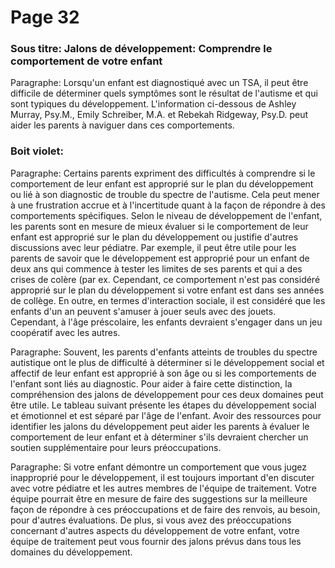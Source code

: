 # Page 32
### Sous titre: Jalons de développement: Comprendre le comportement de votre enfant
Paragraphe: Lorsqu'un enfant est diagnostiqué avec un TSA, il peut être difficile de déterminer quels symptômes sont le résultat de l'autisme et qui sont typiques du développement. L'information ci-dessous de Ashley Murray, Psy.M., Emily Schreiber, M.A. et Rebekah Ridgeway, Psy.D. peut aider les parents à naviguer dans ces comportements.

### Boit violet:
Paragraphe: Certains parents expriment des difficultés à comprendre si le comportement de leur enfant est approprié sur le plan du développement ou lié à son diagnostic de trouble du spectre de l'autisme. Cela peut mener à une frustration accrue et à l'incertitude quant à la façon de répondre à des comportements spécifiques. Selon le niveau de développement de l'enfant, les parents sont en mesure de mieux évaluer si le comportement de leur enfant est approprié sur le plan du développement ou justifie d'autres discussions avec leur pédiatre. Par exemple, il peut être utile pour les parents de savoir que le développement est approprié pour un enfant de deux ans qui commence à tester les limites de ses parents et qui a des crises de colère (par ex. Cependant, ce comportement n'est pas considéré approprié sur le plan du développement si votre enfant est dans ses années de collège. En outre, en termes d'interaction sociale, il est considéré que les enfants d'un an peuvent s'amuser à jouer seuls avec des jouets. Cependant, à l'âge préscolaire, les enfants devraient s'engager dans un jeu coopératif avec les autres.

Paragraphe: Souvent, les parents d'enfants atteints de troubles du spectre autistique ont le plus de difficulté à déterminer si le développement social et affectif de leur enfant est approprié à son âge ou si les comportements de l'enfant sont liés au diagnostic. Pour aider à faire cette distinction, la compréhension des jalons de développement pour ces deux domaines peut être utile. Le tableau suivant présente les étapes du développement social et émotionnel et est séparé par l'âge de l'enfant. Avoir des ressources pour identifier les jalons du développement peut aider les parents à évaluer le comportement de leur enfant et à déterminer s'ils devraient chercher un soutien supplémentaire pour leurs préoccupations.

Paragraphe: Si votre enfant démontre un comportement que vous jugez inapproprié pour le développement, il est toujours important d'en discuter avec votre pédiatre et les autres membres de l'équipe de traitement. Votre équipe pourrait être en mesure de faire des suggestions sur la meilleure façon de répondre à ces préoccupations et de faire des renvois, au besoin, pour d'autres évaluations. De plus, si vous avez des préoccupations concernant d'autres aspects du développement de votre enfant, votre équipe de traitement peut vous fournir des jalons prévus dans tous les domaines du développement.
